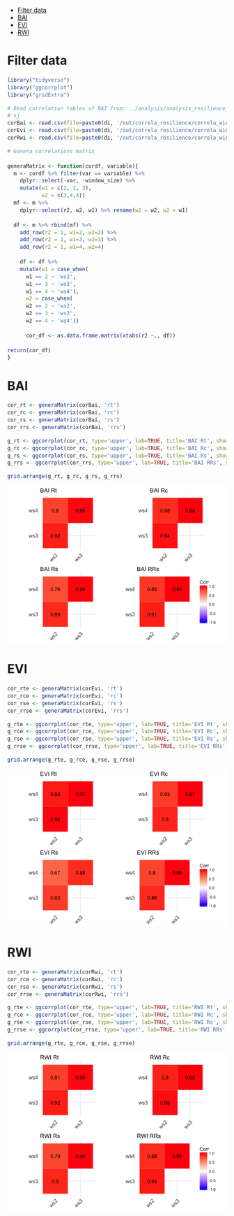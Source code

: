 -   [Filter data](#filter-data)
-   [BAI](#bai)
-   [EVI](#evi)
-   [RWI](#rwi)

Filter data
===========

``` r
library("tidyverse")
library("ggcorrplot")
library("gridExtra")
```

``` r
# Read correlation tables of BAI from: ../analysis/analysis_resilience_bai.md 
# sj 
corBai <- read.csv(file=paste0(di, '/out/correla_resilience/correla_window_size.csv'), header = TRUE)
corEvi <- read.csv(file=paste0(di, '/out/correla_resilience/correla_window_size_evi.csv'), header = TRUE)
corRwi <- read.csv(file=paste0(di, '/out/correla_resilience/correla_window_size_rwi.csv'), header = TRUE)
```

``` r
# Genera correlations matrix 

generaMatrix <- function(cordf, variable){ 
  m <- cordf %>% filter(var == variable) %>% 
    dplyr::select(-var, -window_size) %>% 
    mutate(w1 = c(2, 2, 3), 
           w2 = c(3,4,4)) 
  mf <- m %>% 
    dplyr::select(r2, w2, w1) %>% rename(w1 = w2, w2 = w1)
  
  df <- m %>% rbind(mf) %>% 
    add_row(r2 = 1, w1=2, w2=2) %>% 
    add_row(r2 = 1, w1=3, w2=3) %>% 
    add_row(r2 = 1, w1=4, w2=4) 
  
    df <- df %>% 
    mutate(w1 = case_when(
      w1 == 2 ~ 'ws2',
      w1 == 3 ~ 'ws3',
      w1 == 4 ~ 'ws4'),
      w2 = case_when(
      w2 == 2 ~ 'ws2',
      w2 == 3 ~ 'ws3',
      w2 == 4 ~ 'ws4'))

      cor_df <- as.data.frame.matrix(xtabs(r2 ~., df))

return(cor_df)
}
```

BAI
===

``` r
cor_rt <- generaMatrix(corBai, 'rt')
cor_rc <- generaMatrix(corBai, 'rc')
cor_rs <- generaMatrix(corBai, 'rs')
cor_rrs <- generaMatrix(corBai, 'rrs')
```

``` r
g_rt <- ggcorrplot(cor_rt, type='upper', lab=TRUE, title='BAI Rt', show.legend = FALSE)
g_rc <- ggcorrplot(cor_rc, type='upper', lab=TRUE, title='BAI Rc', show.legend = FALSE)
g_rs <- ggcorrplot(cor_rs, type='upper', lab=TRUE, title='BAI Rs', show.legend = FALSE)
g_rrs <- ggcorrplot(cor_rrs, type='upper', lab=TRUE, title='BAI RRs', show.legend = TRUE)
```

``` r
grid.arrange(g_rt, g_rc, g_rs, g_rrs)
```

![](explore_correlations_windows_size_files/figure-markdown_github/correla_window_bai-1.png)

EVI
===

``` r
cor_rte <- generaMatrix(corEvi, 'rt')
cor_rce <- generaMatrix(corEvi, 'rc')
cor_rse <- generaMatrix(corEvi, 'rs')
cor_rrse <- generaMatrix(corEvi, 'rrs')
```

``` r
g_rte <- ggcorrplot(cor_rte, type='upper', lab=TRUE, title='EVI Rt', show.legend = FALSE)
g_rce <- ggcorrplot(cor_rce, type='upper', lab=TRUE, title='EVI Rc', show.legend = FALSE)
g_rse <- ggcorrplot(cor_rse, type='upper', lab=TRUE, title='EVI Rs', show.legend = FALSE)
g_rrse <- ggcorrplot(cor_rrse, type='upper', lab=TRUE, title='EVI RRs', show.legend = TRUE)
```

``` r
grid.arrange(g_rte, g_rce, g_rse, g_rrse)
```

![](explore_correlations_windows_size_files/figure-markdown_github/correla_window_evi-1.png)

RWI
===

``` r
cor_rte <- generaMatrix(corRwi, 'rt')
cor_rce <- generaMatrix(corRwi, 'rc')
cor_rse <- generaMatrix(corRwi, 'rs')
cor_rrse <- generaMatrix(corRwi, 'rrs')
```

``` r
g_rte <- ggcorrplot(cor_rte, type='upper', lab=TRUE, title='RWI Rt', show.legend = FALSE)
g_rce <- ggcorrplot(cor_rce, type='upper', lab=TRUE, title='RWI Rc', show.legend = FALSE)
g_rse <- ggcorrplot(cor_rse, type='upper', lab=TRUE, title='RWI Rs', show.legend = FALSE)
g_rrse <- ggcorrplot(cor_rrse, type='upper', lab=TRUE, title='RWI RRs', show.legend = TRUE)
```

``` r
grid.arrange(g_rte, g_rce, g_rse, g_rrse)
```

![](explore_correlations_windows_size_files/figure-markdown_github/correla_window_rwi-1.png)
